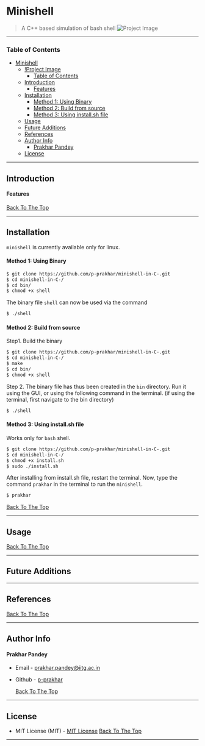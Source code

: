 # Minishell
> A C++ based simulation of bash shell
![Project Image](assets/banner.jpg)
---

### Table of Contents

- [Minishell](#minishell)
  - [!Project Image](#)
    - [Table of Contents](#table-of-contents)
  - [Introduction](#introduction)
      - [Features](#features)
  - [Installation](#installation)
      - [Method 1: Using Binary](#method-1-using-binary)
      - [Method 2: Build from source](#method-2-build-from-source)
      - [Method 3: Using install.sh file](#method-3-using-installsh-file)
  - [Usage](#usage)
  - [Future Additions](#future-additions)
  - [References](#references)
  - [Author Info](#author-info)
      - [Prakhar Pandey](#prakhar-pandey)
  - [License](#license)

---

## Introduction

#### Features




 

[Back To The Top](#minishell)

---


## Installation

`minishell` is currently available only for linux.

#### Method 1: Using Binary 

```bash
$ git clone https://github.com/p-prakhar/minishell-in-C-.git
$ cd minishell-in-C-/
$ cd bin/
$ chmod +x shell
```

The binary file `shell` can now be used via the command
```bash
$ ./shell
```

#### Method 2: Build from source

Step1. Build the binary

```bash
$ git clone https://github.com/p-prakhar/minishell-in-C-.git
$ cd minishell-in-C-/
$ make
$ cd bin/
$ chmod +x shell
```

Step 2. The binary file has thus been created in the `bin` directory.
Run it using the GUI, or using the following command in the terminal.
(if using the terminal, first navigate to the bin directory)

```bash
$ ./shell
```

#### Method 3: Using install.sh file
Works only for `bash` shell.

```bash
$ git clone https://github.com/p-prakhar/minishell-in-C-.git
$ cd minishell-in-C-/
$ chmod +x install.sh
$ sudo ./install.sh 
```
After installing from install.sh file, restart the terminal. Now, type the command `prakhar` in the terminal to run the `minishell`.

```bash
$ prakhar
```

[Back To The Top](#minishell)

---

## Usage






[Back To The Top](#minishell)


---
## Future Additions


---


## References



[Back To The Top](#minishell)

---

## Author Info

#### Prakhar Pandey

- Email - [prakhar.pandey@iitg.ac.in](mailto:prakhar.pandey@iitg.ac.in)
- Github - [p-prakhar](https://github.com/p-prakhar)
  
  [Back To The Top](#minishell)

---

## License

- MIT License (MIT) - [MIT License](LICENSE)
    [Back To The Top](#minishell)
---